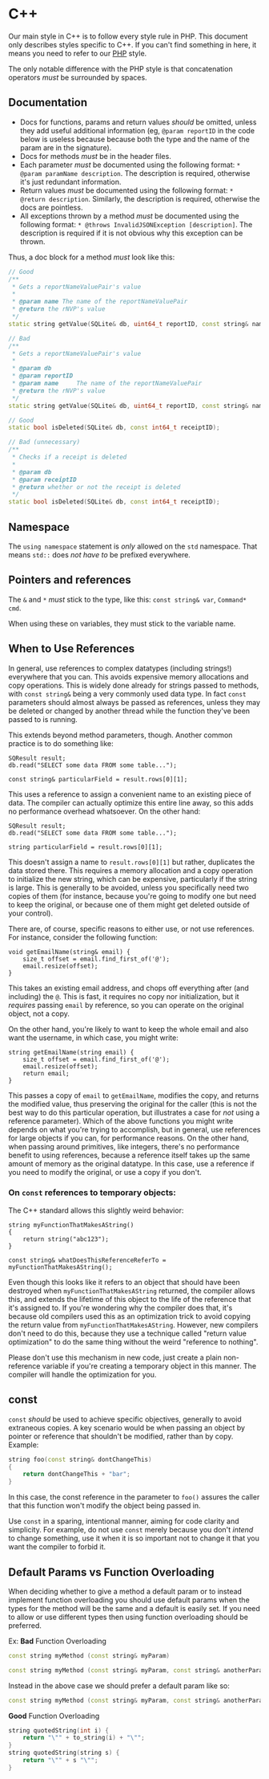# C++

Our main style in C++ is to follow every style rule in PHP. This document only describes styles specific to C++.
If you can't find something in here, it means you need to refer to our [PHP](php.md) style.

The only notable difference with the PHP style is that concatenation operators *must* be surrounded by spaces.

## Documentation

- Docs for functions, params and return values *should* be omitted, unless they add useful additional information (eg,
`@param reportID` in the code below is useless because because both the type and the name of the param are in the
signature).
- Docs for methods *must* be in the header files.
- Each parameter *must* be documented using the following format: `* @param paramName description`. The description is
required, otherwise it's just redundant information.
- Return values *must* be documented using the following format: `* @return description`. Similarly, the description is
required, otherwise the docs are pointless.
- All exceptions thrown by a method *must* be documented using the following format: `* @throws InvalidJSONException
[description]`. The description is required if it is not obvious why this exception can be thrown.

Thus, a doc block for a method *must* look like this:

```cpp
// Good
/**
 * Gets a reportNameValuePair's value
 *
 * @param name The name of the reportNameValuePair
 * @return the rNVP's value
 */
static string getValue(SQLite& db, uint64_t reportID, const string& name);

// Bad
/**
 * Gets a reportNameValuePair's value
 *
 * @param db
 * @param reportID
 * @param name     The name of the reportNameValuePair
 * @return the rNVP's value
 */
static string getValue(SQLite& db, uint64_t reportID, const string& name);

// Good
static bool isDeleted(SQLite& db, const int64_t receiptID);

// Bad (unnecessary)
/**
 * Checks if a receipt is deleted
 *
 * @param db
 * @param receiptID
 * @return whether or not the receipt is deleted
 */
static bool isDeleted(SQLite& db, const int64_t receiptID);
```

## Namespace

The `using namespace` statement is *only* allowed on the `std` namespace. That means `std::` does *not have to* be
prefixed everywhere.

## Pointers and references

The `&` and `*` *must* stick to the type, like this: `const string& var`, `Command* cmd`.

When using these on variables, they must stick to the variable name.

## When to Use References

In general, use references to complex datatypes (including strings!) everywhere that you can. This avoids expensive
memory allocations and copy operations. This is widely done already for strings passed to methods, with `const string&`
being a very commonly used data type. In fact `const` parameters should almost always be passed as references, unless
they may be deleted or changed by another thread while the function they've been passed to is running.

This extends beyond method parameters, though. Another common practice is to do something like:

```
SQResult result;
db.read("SELECT some data FROM some table...");

const string& particularField = result.rows[0][1];
```

This uses a reference to assign a convenient name to an existing piece of data. The compiler can actually optimize this
entire line away, so this adds no performance overhead whatsoever. On the other hand:

```
SQResult result;
db.read("SELECT some data FROM some table...");

string particularField = result.rows[0][1];
```

This doesn't assign a name to `result.rows[0][1]` but rather, duplicates the data stored there. This requires a memory
allocation and a copy operation to initialize the new string, which can be expensive, particularly if the string is
large. This is generally to be avoided, unless you specifically need two copies of them (for instance, because you're
going to modify one but need to keep the original, or because one of them might get deleted outside of your control).

There are, of course, specific reasons to either use, or not use references. For instance, consider the following
function:

```
void getEmailName(string& email) {
    size_t offset = email.find_first_of('@');
    email.resize(offset);
}
```

This takes an existing email address, and chops off everything after (and including) the `@`. This is fast, it requires
no copy nor initialization, but it *requires* passing `email` by reference, so you can operate on the original object,
not a copy.

On the other hand, you're likely to want to keep the whole email and also want the username, in which case, you might
write:

```
string getEmailName(string email) {
    size_t offset = email.find_first_of('@');
    email.resize(offset);
    return email;
}
```

This passes a copy of `email` to `getEmailName`, modifies the copy, and returns the modified value, thus preserving the
original for the caller (this is not the best way to do this particular operation, but illustrates a case for *not*
using a reference parameter). Which of the above functions you might write depends on what you're trying to accomplish,
but in general, use references for large objects if you can, for performance reasons. On the other hand, when passing
around primitives, like integers, there's no performance benefit to using references, because a reference itself takes
up the same amount of memory as the original datatype. In this case, use a reference if you need to modify the original,
or use a copy if you don't.


### On `const` references to temporary objects:

The C++ standard allows this slightly weird behavior:

```
string myFunctionThatMakesAString()
{
    return string("abc123");
}

const string& whatDoesThisReferenceReferTo = myFunctionThatMakesAString();
```

Even though this looks like it refers to an object that should have been destroyed when `myFunctionThatMakesAString`
returned, the compiler allows this, and extends the lifetime of this object to the life of the reference that it's
assigned to. If you're wondering why the compiler does that, it's because old compilers used this as an optimization
trick to avoid copying the return value from `myFunctionThatMakesAString`. However, new compilers don't need to do this,
because they use a technique called "return value optimization" to do the same thing without the weird "reference to
nothing".

Please don't use this mechanism in new code, just create a plain non-reference variable if you're creating a temporary
object in this manner. The compiler will handle the optimization for you.


## const

`const` *should* be used to achieve specific objectives, generally to avoid extraneous copies. A key scenario would be
when passing an object by pointer or reference that shouldn't be modified, rather than by copy. Example:

```cpp
string foo(const string& dontChangeThis)
{
    return dontChangeThis + "bar";
}
```

In this case, the const reference in the parameter to `foo()` assures the caller that this function won't modify the
object being passed in.

Use `const` in a sparing, intentional manner, aiming for code clarity and simplicity.  For example, do not use `const`
merely because you don't *intend* to change something, use it when it is so important not to change it that you want
the compiler to forbid it.

## Default Params vs Function Overloading
When deciding whether to give a method a default param or to instead implement function overloading you should use default params when the types for the method will be the same and a default is easily set. If you need to allow or use different types then using function overloading should be preferred.

Ex:
**Bad** Function Overloading
```cpp
const string myMethod (const string& myParam)

const string myMethod (const string& myParam, const string& anotherParam)
```

Instead in the above case we should prefer a default param like so:

```cpp
const string myMethod (const string& myParam, const string& anotherParam="")
```

**Good** Function Overloading
```cpp
string quotedString(int i) {
    return "\"" + to_string(i) + "\"";
}
string quotedString(string s) {
    return "\"" + s "\"";
}
```
